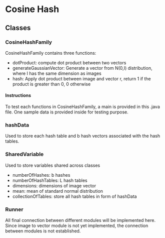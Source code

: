 # Cosine Hash
## Classes
### CosineHashFamily
CosineHashFamily contains three functions:
- dotProduct: compute dot product between two vectors
- generateGaussianVector: Generate a vector from N(0,I) distribution, where I has the same dimension as images
- hash: Apply dot product between image and vector r, return 1 if the product is greater than 0, 0 otherwise

#### Instructions
To test each functions in CosineHashFamily, a main is provided in this .java file. One sample data is provided inside
for testing purpose.
### hashData
Used to store each hash table and b hash vectors associated with the hash tables.
### SharedVariable
Used to store variables shared across classes
- numberOfHashes: b hashes
- numberOfHashTables: L hash tables
- dimensions: dimensions of image vector
- mean: mean of standard normal distribution
- collectionOfTables: store all hash tables in form of hashData
### Runner
All final connection between different modules will be implemented here. Since image to vector module is not
yet implemented, the connection between modules is not established.